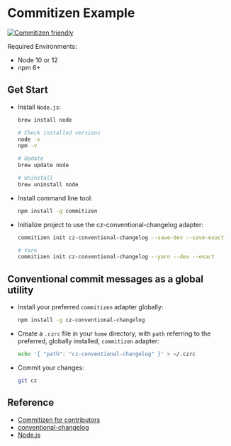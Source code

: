 
# Commitizen Example

[![Commitizen friendly](https://img.shields.io/badge/commitizen-friendly-brightgreen.svg)](http://commitizen.github.io/cz-cli/)

Required Environments:

* Node 10 or 12
* npm 6+

## Get Start

* Install `Node.js`:

    ```bash
    brew install node

    # Check installed versions
    node -v
    npm -v

    # Update
    brew update node

    # Uninstall
    brew uninstall node
    ```

* Install command line tool:

    ```bash
    npm install -g commitizen
    ```

* Initialize project to use the cz-conventional-changelog adapter:

    ```bash
    commitizen init cz-conventional-changelog --save-dev --save-exact

    # Yarn
    commitizen init cz-conventional-changelog --yarn --dev --exact
    ```

## Conventional commit messages as a global utility

* Install your preferred `commitizen` adapter globally:

    ```bash
    npm install -g cz-conventional-changelog
    ```

* Create a `.czrc` file in your `home` directory, with `path` referring to the preferred, globally installed, `commitizen` adapter:

    ```bash
    echo '{ "path": "cz-conventional-changelog" }' > ~/.czrc
    ```

* Commit your changes:

    ```bash
    git cz
    ```

## Reference

* [Commitizen for contributors](https://github.com/commitizen/cz-cli)
* [conventional-changelog](https://github.com/conventional-changelog/conventional-changelog)
* [Node.js](https://nodejs.org/)